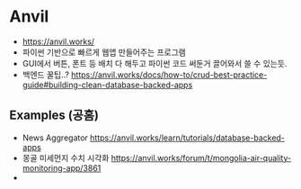 # Anvil
- https://anvil.works/
- 파이썬 기반으로 빠르게 웹앱 만들어주는 프로그램
- GUI에서 버튼, 폰트 등 배치 다 해두고 파이썬 코드 써둔거 끌어와서 쓸 수 있는듯.
- 백엔드 꿀팁..? https://anvil.works/docs/how-to/crud-best-practice-guide#building-clean-database-backed-apps

## Examples (공홈)
- News Aggregator https://anvil.works/learn/tutorials/database-backed-apps
- 몽골 미세먼지 수치 시각화 https://anvil.works/forum/t/mongolia-air-quality-monitoring-app/3861
- 